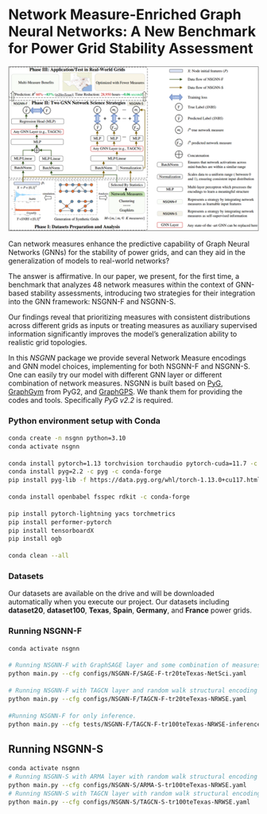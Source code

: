 # Network Measure-Enriched Graph Neural Networks: A New Benchmark for Power Grid Stability Assessment

![NSGNN-viz](./NSGNN.png)

Can network measures enhance the predictive capability of Graph Neural Networks (GNNs) for the stability of power grids, and can they aid in the generalization of models to real-world networks?

The answer is affirmative. In our paper, we present, for the first time, a benchmark that analyzes 48 network measures within the context of GNN-based stability assessments, introducing two strategies for their integration into the GNN framework: NSGNN-F and NSGNN-S.

Our findings reveal that prioritizing measures with consistent distributions across different grids as inputs or treating measures as auxiliary supervised information significantly improves the model’s generalization ability to realistic grid topologies.

In this *NSGNN* package we provide several Network Measure encodings and GNN model choices, implementing for both NSGNN-F and NSGNN-S. One can easily try our model with different GNN layer or different combination of network measures. NSGNN is built based on [PyG](https://www.pyg.org/), [GraphGym](https://pytorch-geometric.readthedocs.io/en/2.0.0/notes/graphgym.html) from PyG2, and [GraphGPS](https://github.com/rampasek/GraphGPS). We thank them for providing the codes and tools.
Specifically *PyG v2.2* is required.


### Python environment setup with Conda

```bash
conda create -n nsgnn python=3.10
conda activate nsgnn

conda install pytorch=1.13 torchvision torchaudio pytorch-cuda=11.7 -c pytorch -c nvidia
conda install pyg=2.2 -c pyg -c conda-forge
pip install pyg-lib -f https://data.pyg.org/whl/torch-1.13.0+cu117.html

conda install openbabel fsspec rdkit -c conda-forge

pip install pytorch-lightning yacs torchmetrics
pip install performer-pytorch
pip install tensorboardX
pip install ogb

conda clean --all
```

### Datasets

Our datasets are available on the drive and will be downloaded automatically when you execute our project. Our datasets including **dataset20**, **dataset100**, **Texas**, **Spain**, **Germany**, and **France** power grids.

### Running NSGNN-F
```bash
conda activate nsgnn

# Running NSGNN-F with GraphSAGE layer and some combination of measures for training on dataset20 and testing on Texas.
python main.py --cfg configs/NSGNN-F/SAGE-F-tr20teTexas-NetSci.yaml

# Running NSGNN-F with TAGCN layer and random walk structural encoding for training on dataset20 and testing on Texas.
python main.py --cfg configs/NSGNN-F/TAGCN-F-tr20teTexas-NRWSE.yaml

#Running NSGNN-F for only inference.
python main.py --cfg tests/NSGNN-F/TAGCN-F-tr100teTexas-NRWSE-inference.yaml
```

## Running NSGNN-S
```bash
conda activate nsgnn
# Running NSGNN-S with ARMA layer with random walk structural encoding
python main.py --cfg configs/NSGNN-S/ARMA-S-tr100teTexas-NRWSE.yaml
# Running NSGNN-S with TAGCN layer with random walk structural encoding
python main.py --cfg configs/NSGNN-S/TAGCN-S-tr100teTexas-NRWSE.yaml
```

